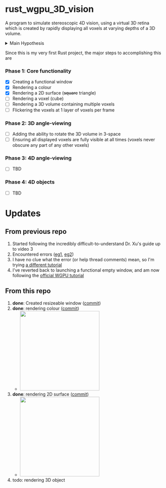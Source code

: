 # rust_wgpu_3D_vision
A program to simulate stereoscopic 4D vision, using a virtual 3D retina which is created by rapidly displaying all voxels at varying depths of a 3D volume.

<details>
<summary>Main Hypothesis</summary>

If we display a 3D object on a 2D screen by rendering multiple layers (or voxels) of its outer and internal textures (like an MRI) fast enough to refresh all voxels composing the object 10-20 times per second (aka VPS or volumes-per-second), then our brains may interpret and process this 3D voxel space as true 3D vision.

**Reasoning:** The voxels would simulate 4D photons hitting a 3D retina, and the brain should process this the same as it's already doing for the 3D photons hitting your 2D retinas as you're reading this.
  
Essentially, this is using time (via [flicker fusion](https://en.wikipedia.org/wiki/Flicker_fusion_threshold)) to extend our 2-dimensional vision into 3D.

If this works, then not only will the brain perceive true 3D volume vision, but also we can create two virtual 3D screens which display from two different 4D angles (simulating two 3D retinas, or two 4D eyes), which the brain may process into 4D binocular vision, letting us perceive 4D parallax & depth.
</details>

Since this is my very first Rust project, the major steps to accomplishing this are

### Phase 1: Core functionality
- [x] Creating a functional window
- [x] Rendering a colour
- [x] Rendering a 2D surface (~~square~~ triangle)
- [ ] Rendering a voxel (cube)
- [ ] Rendering a 3D volume containing multiple voxels
- [ ] Flickering the voxels at 1 layer of voxels per frame

### Phase 2: 3D angle-viewing
- [ ] Adding the ability to rotate the 3D volume in 3-space
- [ ] Ensuring all displayed voxels are fully visible at all times (voxels never obscure any part of any other voxels)

### Phase 3: 4D angle-viewing
- [ ] TBD

### Phase 4: 4D objects
- [ ] TBD

# Updates

## From previous repo

1. Started following the incredibly difficult-to-understand Dr. Xu's guide up to video 3
1. Encountered errors ([eg1](https://stackoverflow.com/questions/18004993/how-to-determine-cause-of-directx-11-driver-hang), [eg2](https://www.gamedev.net/forums/topic/703795-dxr-and-device-hung-error/))
1. I have no clue what the error (or help thread comments) mean, so I'm trying [a different tutorial](https://github.com/peerhenry/rust_hello_triangle)
1. I've reverted back to launching a functional empty window, and am now following the [official WGPU tutorial](https://sotrh.github.io/learn-wgpu/beginner/tutorial1-window/#the-code)

## From this repo
1. **done**: Created resizeable window ([commit](https://github.com/SabianF/rust_wgpu_3D_vision/commit/094a5c9e4df79707d4df8df3e0bc1d2aa69d64f7))
1. **done**: rendering colour ([commit](https://github.com/SabianF/rust_wgpu_3D_vision/commit/93f3ad42ea52b5713723b7eed49beac66c95aa25))
   - <img src="https://user-images.githubusercontent.com/58588133/221382461-0ab01c86-9603-4a15-aa18-92feb14675d9.png" width="256" />
1. **done**: rendering 2D surface ([commit](https://github.com/SabianF/rust_wgpu_3D_vision/commit/ad066599d1c539dd1ce8ff6e829685ac643bc246))
   - <img src="https://user-images.githubusercontent.com/58588133/221392828-99132655-2af0-4dca-bf61-5c1958d327b7.png" width="256" />
1. todo: rendering 3D object
